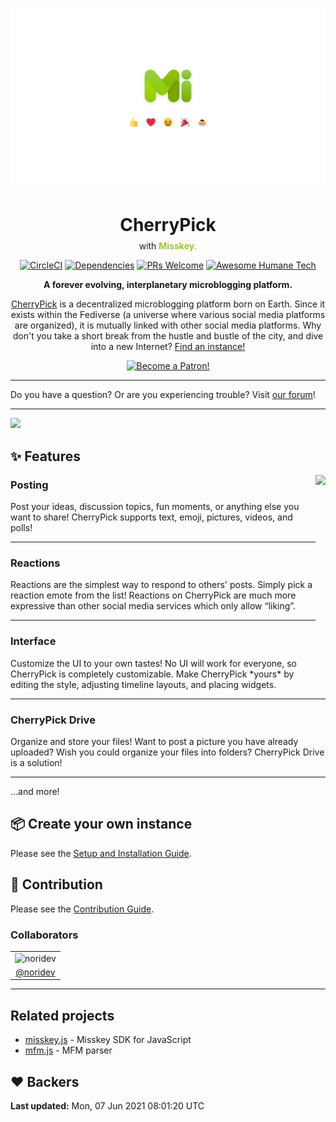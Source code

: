 [![CherryPick](/assets/about/banner.svg)](https://join.misskey.page/)

<div align="center">
<h1>CherryPick</h1>
<p style="margin-top: -10px;">with <span style="font-weight: bold; color: #9ec23f;">Misskey.</span></p>
</div>

<div align="center">

[![CircleCI](https://img.shields.io/circleci/project/github/kokonect-link/cherrypick.svg?style=for-the-badge&logo=circleci)](https://circleci.com/gh/kokonect-link/cherrypick)
[![Dependencies](https://img.shields.io/david/kokonect-link/cherrypick.svg?style=for-the-badge&logo=npm)](https://david-dm.org/kokonect-link/cherrypick)
[![PRs Welcome](https://img.shields.io/badge/PRs-welcome-brightgreen.svg?style=for-the-badge&logo=github)](http://makeapullrequest.com)
[![Awesome Humane Tech](https://raw.githubusercontent.com/humanetech-community/awesome-humane-tech/main/humane-tech-badge.svg?sanitize=true)](https://github.com/humanetech-community/awesome-humane-tech)

**A forever evolving, interplanetary microblogging platform.**

<a href="https://join.misskey.page/">CherryPick</a> is a decentralized microblogging platform born on Earth.
Since it exists within the Fediverse (a universe where various social media platforms are organized),
it is mutually linked with other social media platforms.
Why don't you take a short break from the hustle and bustle of the city, and dive into a new Internet? <a href="https://join.misskey.page/">Find an instance!</a>

<a href="https://www.patreon.com/noridev"><img src="https://c5.patreon.com/external/logo/become_a_patron_button@2x.png" alt="Become a Patron!" width="160" /></a>

</div>

---

Do you have a question? Or are you experiencing trouble?
Visit [our forum](https://forum.misskey.io/)!

---

![](https://ja.mstdn.wiki/images/e/ed/Deck.jpg)

:sparkles: Features
----------------------------------------------------------------
<a href="https://xn--931a.moe/"><img src="https://github.com/kokonect-link/cherrypick/blob/develop/assets/ai-orig.png?raw=true" align="right" height="320px"/></a>

<h3>Posting</h3>
<p>
Post your ideas, discussion topics, fun moments, or anything else you want to share! CherryPick supports text, emoji, pictures, videos, and polls!
</p>

---

<h3>Reactions</h3>
<p>
Reactions are the simplest way to respond to others' posts. Simply pick a reaction emote from the list! Reactions on CherryPick are much more expressive than other social media services which only allow “liking”.
</p>

---

<h3>Interface</h3>
<p>
Customize the UI to your own tastes! No UI will work for everyone, so CherryPick is completely customizable. Make CherryPick *yours* by editing the style, adjusting timeline layouts, and placing widgets.
</p>

---

<h3>CherryPick Drive</h3>
<p>
Organize and store your files! Want to post a picture you have already uploaded? Wish you could organize your files into folders? CherryPick Drive is a solution!
</p>

---

...and more!

:package: Create your own instance
----------------------------------------------------------------
Please see the [Setup and Installation Guide](./docs/setup.en.md).

:wrench: Contribution
----------------------------------------------------------------
Please see the [Contribution Guide](./CONTRIBUTING.md).

### Collaborators
<table>
	<tr>
		<td><img src="https://avatars.githubusercontent.com/u/11006910?v=4" alt="noridev" width="100"></td>
	</tr>
	<tr>
		<td align="center"><a href="https://github.com/noridev">@noridev</a></td>
	</tr>
</table>

<!-- To receive updates of this repo, follow [@repo@misskey.io](https://misskey.io/@repo) on fediverse. -->

---

Related projects
----------------------------------------------------------------
- [misskey.js](https://github.com/misskey-dev/misskey.js) - Misskey SDK for JavaScript
- [mfm.js](https://github.com/misskey-dev/mfm.js) - MFM parser

:heart: Backers
----------------------------------------------------------------
<!-- PATREON_START -->
<!--
<table><tr>
<td><img src="https://c8.patreon.com/2/200/20832595" alt="Roujo " width="100"></td>
</tr><tr>
<td><a href="https://www.patreon.com/user?u=20832595">Roujo </a></td>
</tr></table>
-->

**Last updated:** Mon, 07 Jun 2021 08:01:20 UTC
<!-- PATREON_END -->

[backer-url]: #backers
[backer-badge]: https://opencollective.com/misskey/backers/badge.svg
[backers-image]: https://opencollective.com/misskey/backers.svg
[sponsor-url]: #sponsors
[sponsor-badge]: https://opencollective.com/misskey/sponsors/badge.svg
[sponsors-image]: https://opencollective.com/misskey/sponsors.svg
[support-url]: https://opencollective.com/misskey#support

[noridev-link]:			https://kokonect.link
[noridev-icon]:			https://avatars.githubusercontent.com/u/11006910?v=4
